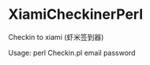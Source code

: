 XiamiCheckinerPerl
==================

Checkin to xiami (虾米签到器)

Usage:
perl Checkin.pl email password